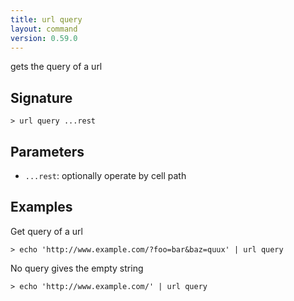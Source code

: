 ```yaml
---
title: url query
layout: command
version: 0.59.0
---
```


gets the query of a url

## Signature

```> url query ...rest```

## Parameters

 -  `...rest`: optionally operate by cell path

## Examples

Get query of a url
```shell
> echo 'http://www.example.com/?foo=bar&baz=quux' | url query
```

No query gives the empty string
```shell
> echo 'http://www.example.com/' | url query
```

